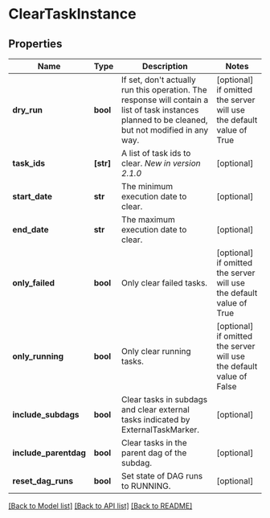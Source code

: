 <!--
 Licensed to the Apache Software Foundation (ASF) under one
 or more contributor license agreements.  See the NOTICE file
 distributed with this work for additional information
 regarding copyright ownership.  The ASF licenses this file
 to you under the Apache License, Version 2.0 (the
 "License"); you may not use this file except in compliance
 with the License.  You may obtain a copy of the License at

   http://www.apache.org/licenses/LICENSE-2.0

 Unless required by applicable law or agreed to in writing,
 software distributed under the License is distributed on an
 "AS IS" BASIS, WITHOUT WARRANTIES OR CONDITIONS OF ANY
 KIND, either express or implied.  See the License for the
 specific language governing permissions and limitations
 under the License.
 -->

# ClearTaskInstance


## Properties
Name | Type | Description | Notes
------------ | ------------- | ------------- | -------------
**dry_run** | **bool** | If set, don&#39;t actually run this operation. The response will contain a list of task instances planned to be cleaned, but not modified in any way.  | [optional]  if omitted the server will use the default value of True
**task_ids** | **[str]** | A list of task ids to clear.  *New in version 2.1.0*  | [optional] 
**start_date** | **str** | The minimum execution date to clear. | [optional] 
**end_date** | **str** | The maximum execution date to clear. | [optional] 
**only_failed** | **bool** | Only clear failed tasks. | [optional]  if omitted the server will use the default value of True
**only_running** | **bool** | Only clear running tasks. | [optional]  if omitted the server will use the default value of False
**include_subdags** | **bool** | Clear tasks in subdags and clear external tasks indicated by ExternalTaskMarker. | [optional] 
**include_parentdag** | **bool** | Clear tasks in the parent dag of the subdag. | [optional] 
**reset_dag_runs** | **bool** | Set state of DAG runs to RUNNING. | [optional] 

[[Back to Model list]](../README.md#documentation-for-models) [[Back to API list]](../README.md#documentation-for-api-endpoints) [[Back to README]](../README.md)


